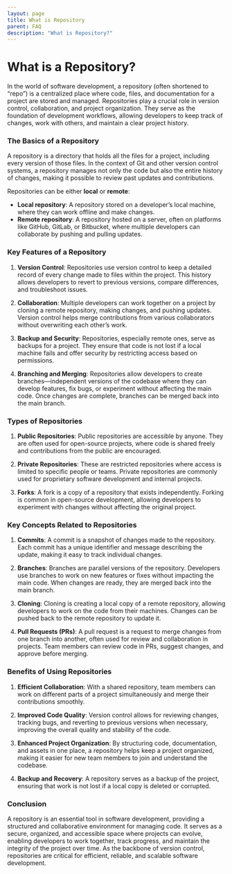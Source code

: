 ```yaml
---
layout: page
title: What is Repository
parent: FAQ
description: "What is Repository?"
---
```


# What is a Repository?

In the world of software development, a repository (often shortened to “repo”) is a centralized place where code, files, and documentation for a project are stored and managed. Repositories play a crucial role in version control, collaboration, and project organization. They serve as the foundation of development workflows, allowing developers to keep track of changes, work with others, and maintain a clear project history.

### The Basics of a Repository

A repository is a directory that holds all the files for a project, including every version of those files. In the context of Git and other version control systems, a repository manages not only the code but also the entire history of changes, making it possible to review past updates and contributions.

Repositories can be either **local** or **remote**:
- **Local repository**: A repository stored on a developer’s local machine, where they can work offline and make changes.
- **Remote repository**: A repository hosted on a server, often on platforms like GitHub, GitLab, or Bitbucket, where multiple developers can collaborate by pushing and pulling updates.

### Key Features of a Repository

1. **Version Control**: Repositories use version control to keep a detailed record of every change made to files within the project. This history allows developers to revert to previous versions, compare differences, and troubleshoot issues.

2. **Collaboration**: Multiple developers can work together on a project by cloning a remote repository, making changes, and pushing updates. Version control helps merge contributions from various collaborators without overwriting each other’s work.

3. **Backup and Security**: Repositories, especially remote ones, serve as backups for a project. They ensure that code is not lost if a local machine fails and offer security by restricting access based on permissions.

4. **Branching and Merging**: Repositories allow developers to create branches—independent versions of the codebase where they can develop features, fix bugs, or experiment without affecting the main code. Once changes are complete, branches can be merged back into the main branch.

### Types of Repositories

1. **Public Repositories**: Public repositories are accessible by anyone. They are often used for open-source projects, where code is shared freely and contributions from the public are encouraged.

2. **Private Repositories**: These are restricted repositories where access is limited to specific people or teams. Private repositories are commonly used for proprietary software development and internal projects.

3. **Forks**: A fork is a copy of a repository that exists independently. Forking is common in open-source development, allowing developers to experiment with changes without affecting the original project.

### Key Concepts Related to Repositories

1. **Commits**: A commit is a snapshot of changes made to the repository. Each commit has a unique identifier and message describing the update, making it easy to track individual changes.

2. **Branches**: Branches are parallel versions of the repository. Developers use branches to work on new features or fixes without impacting the main code. When changes are ready, they are merged back into the main branch.

3. **Cloning**: Cloning is creating a local copy of a remote repository, allowing developers to work on the code from their machines. Changes can be pushed back to the remote repository to update it.

4. **Pull Requests (PRs)**: A pull request is a request to merge changes from one branch into another, often used for review and collaboration in projects. Team members can review code in PRs, suggest changes, and approve before merging.

### Benefits of Using Repositories

1. **Efficient Collaboration**: With a shared repository, team members can work on different parts of a project simultaneously and merge their contributions smoothly.

2. **Improved Code Quality**: Version control allows for reviewing changes, tracking bugs, and reverting to previous versions when necessary, improving the overall quality and stability of the code.

3. **Enhanced Project Organization**: By structuring code, documentation, and assets in one place, a repository helps keep a project organized, making it easier for new team members to join and understand the codebase.

4. **Backup and Recovery**: A repository serves as a backup of the project, ensuring that work is not lost if a local copy is deleted or corrupted.

### Conclusion

A repository is an essential tool in software development, providing a structured and collaborative environment for managing code. It serves as a secure, organized, and accessible space where projects can evolve, enabling developers to work together, track progress, and maintain the integrity of the project over time. As the backbone of version control, repositories are critical for efficient, reliable, and scalable software development.
